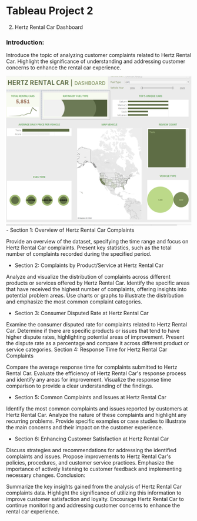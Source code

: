 # Tableau Project 2

2.  Hertz Rental Car Dashboard

### Introduction:

Introduce the topic of analyzing customer complaints related to Hertz Rental Car.
Highlight the significance of understanding and addressing customer concerns to enhance the rental car experience.


<img src= https://github.com/MustafaVardal/Tableau-Projects/blob/main/Hertz%20Rental%20Car%20Dashboard/Hertz%20Rentalcar.png > 
- Section 1: Overview of Hertz Rental Car Complaints

Provide an overview of the dataset, specifying the time range and focus on Hertz Rental Car complaints.
Present key statistics, such as the total number of complaints recorded during the specified period.

- Section 2: Complaints by Product/Service at Hertz Rental Car

Analyze and visualize the distribution of complaints across different products or services offered by Hertz Rental Car.
Identify the specific areas that have received the highest number of complaints, offering insights into potential problem areas.
Use charts or graphs to illustrate the distribution and emphasize the most common complaint categories.

- Section 3: Consumer Disputed Rate at Hertz Rental Car

Examine the consumer disputed rate for complaints related to Hertz Rental Car.
Determine if there are specific products or issues that tend to have higher dispute rates, highlighting potential areas of improvement.
Present the dispute rate as a percentage and compare it across different product or service categories.
Section 4: Response Time for Hertz Rental Car Complaints

Compare the average response time for complaints submitted to Hertz Rental Car.
Evaluate the efficiency of Hertz Rental Car's response process and identify any areas for improvement.
Visualize the response time comparison to provide a clear understanding of the findings.

- Section 5: Common Complaints and Issues at Hertz Rental Car

Identify the most common complaints and issues reported by customers at Hertz Rental Car.
Analyze the nature of these complaints and highlight any recurring problems.
Provide specific examples or case studies to illustrate the main concerns and their impact on the customer experience.

- Section 6: Enhancing Customer Satisfaction at Hertz Rental Car

Discuss strategies and recommendations for addressing the identified complaints and issues.
Propose improvements to Hertz Rental Car's policies, procedures, and customer service practices.
Emphasize the importance of actively listening to customer feedback and implementing necessary changes.
Conclusion:

Summarize the key insights gained from the analysis of Hertz Rental Car complaints data.
Highlight the significance of utilizing this information to improve customer satisfaction and loyalty.
Encourage Hertz Rental Car to continue monitoring and addressing customer concerns to enhance the rental car experience.
